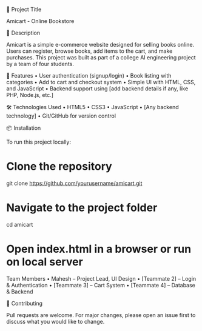 📘 Project Title

Amicart - Online Bookstore

📄 Description

Amicart is a simple e-commerce website designed for selling books online. Users can register, browse books, add items to the cart, and make purchases. This project was built as part of a college AI engineering project by a team of four students.

🚀 Features
	•	User authentication (signup/login)
	•	Book listing with categories
	•	Add to cart and checkout system
	•	Simple UI with HTML, CSS, and JavaScript
	•	Backend support using [add backend details if any, like PHP, Node.js, etc.]

🛠️ Technologies Used
	•	HTML5
	•	CSS3
	•	JavaScript
	•	[Any backend technology]
	•	Git/GitHub for version control

📦 Installation

To run this project locally:
# Clone the repository
git clone https://github.com/yourusername/amicart.git

# Navigate to the project folder
cd amicart

# Open index.html in a browser or run on local server
Team Members
	•	Mahesh – Project Lead, UI Design
	•	[Teammate 2] – Login & Authentication
	•	[Teammate 3] – Cart System
	•	[Teammate 4] – Database & Backend

🤝 Contributing

Pull requests are welcome. For major changes, please open an issue first to discuss what you would like to change.

